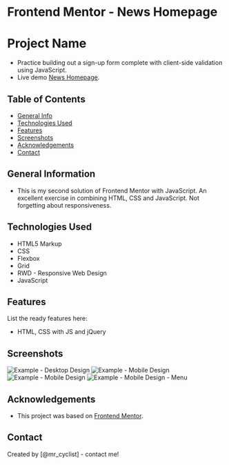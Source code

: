 # Frontend Mentor - News Homepage

# Project Name
- Practice building out a sign-up form complete with client-side validation using JavaScript.
- Live demo [News Homepage](https://www.frontendmentor.io/challenges/news-homepage-H6SWTa1MFl). 

## Table of Contents
* [General Info](#general-information)
* [Technologies Used](#technologies-used)
* [Features](#features)
* [Screenshots](#screenshots)
* [Acknowledgements](#acknowledgements)
* [Contact](#contact)

## General Information
- This is my second solution of Frontend Mentor with JavaScript. An excellent exercise in combining HTML, CSS and JavaScript. Not forgetting about responsiveness.

## Technologies Used
- HTML5 Markup
- CSS 
- Flexbox
- Grid
- RWD - Responsive Web Design 
- JavaScript


## Features
List the ready features here:
- HTML, CSS with JS and jQuery

## Screenshots
![Example - Desktop Design](./screenshots/desktop-design.png)
![Example - Mobile Design](./screenshots/mobile-design.png)
![Example - Mobile Design](./screenshots/mobile-design2.png)
![Example - Mobile Design - Menu](./screenshots/mobile-design3.png)
## Acknowledgements
- This project was based on [Frontend Mentor](https://www.example.com).

## Contact
Created by [@mr_cyclist] - contact me!
